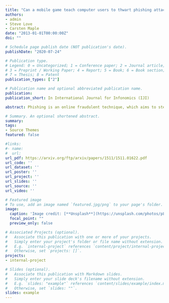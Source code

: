 ```yaml
---
title: "Can a mobile game teach computer users to thwart phishing attacks?"
authors:
- admin
- Steve Love
- Carsten Maple
date: "2013-01-01T00:00:00Z"
doi: ""

# Schedule page publish date (NOT publication's date).
publishDate: "2020-07-24"

# Publication type.
# Legend: 0 = Uncategorized; 1 = Conference paper; 2 = Journal article;
# 3 = Preprint / Working Paper; 4 = Report; 5 = Book; 6 = Book section;
# 7 = Thesis; 8 = Patent
publication_types: ["2"]

# Publication name and optional abbreviated publication name.
publication: 
publication_short: In International Journal for Infonomics (IJI)

abstract: Phishing is an online fraudulent technique, which aims to steal sensitive information such as usernames, passwords and online banking details from its victims. To prevent this, anti-phishing education needs to be considered. This research focuses on examining the effectiveness of mobile game based learning compared to traditional online learning to thwart phishing threats. Therefore, a mobile game prototype was developed based on the design introduced by Arachchilage and Cole [3]. The game design aimed to enhance avoidance behaviour through motivation to thwart phishing threats. A website developed by Anti-Phishing Work Group (APWG) for the public Anti-phishing education initiative was used as a traditional web based learning source. A think-aloud experiment along with a pre-and post-test was conducted through a user study. The study findings revealed that the participants who played the mobile game were better able to identify fraudulent web sites compared to the participants who read the website without any training.

# Summary. An optional shortened abstract.
summary: 
tags:
- Source Themes
featured: false

#links:
#- name: 
#  url: 
url_pdf: https://arxiv.org/ftp/arxiv/papers/1511/1511.01622.pdf
url_code: ''
url_dataset: ''
url_poster: ''
url_project: ''
url_slides: ''
url_source: ''
url_video: ''

# Featured image
# To use, add an image named `featured.jpg/png` to your page's folder. 
image:
  caption: 'Image credit: [**Unsplash**](https://unsplash.com/photos/pLCdAaMFLTE)'
  focal_point: ""
  preview_only: false

# Associated Projects (optional).
#   Associate this publication with one or more of your projects.
#   Simply enter your project's folder or file name without extension.
#   E.g. `internal-project` references `content/project/internal-project/index.md`.
#   Otherwise, set `projects: []`.
projects:
- internal-project

# Slides (optional).
#   Associate this publication with Markdown slides.
#   Simply enter your slide deck's filename without extension.
#   E.g. `slides: "example"` references `content/slides/example/index.md`.
#   Otherwise, set `slides: ""`.
slides: example
---
```



